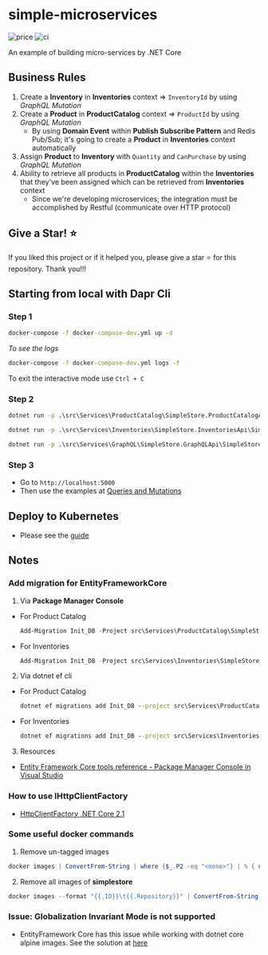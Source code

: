 # simple-microservices

![price](https://github.com/kimcu-on-thenet/simple-microservices/blob/master/LICENSE)
![ci](https://github.com/kimcu-on-thenet/simple-microservices/workflows/ci-simple-microservices/badge.svg)

An example of building micro-services by .NET Core

## Business Rules

1. Create a **Inventory** in **Inventories** context => `InventoryId` by using _GraphQL Mutation_
2. Create a **Product** in **ProductCatalog** context => `ProductId` by using _GraphQL Mutation_
    - By using **Domain Event** within **Publish Subscribe Pattern** and Redis Pub/Sub; it's going to create a **Product** in **Inventories** context automatically
4. Assign **Product** to **Inventory** with `Quantity` and `CanPurchase` by using _GraphQL Mutation_
5. Ability to retrieve all products in **ProductCatalog** within the **Inventories** that they've been assigned which can be retrieved from **Inventories** context
    - Since we're developing microservices; the integration must be accomplished by Restful (communicate over HTTP protocol)

## Give a Star! :star:

If you liked this project or if it helped you, please give a star :star: for this repository. Thank you!!!

## Starting from local with Dapr Cli

### Step 1

```cmd
docker-compose -f docker-compose-dev.yml up -d
```

_To see the logs_

```cmd
docker-compose -f docker-compose-dev.yml logs -f
```

To exit the interactive mode use `Ctrl + C`

### Step 2

```cmd
dotnet run -p .\src\Services\ProductCatalog\SimpleStore.ProductCatalogApi\SimpleStore.ProductCatalogApi.csproj
```

```cmd
dotnet run -p .\src\Services\Inventories\SimpleStore.InventoriesApi\SimpleStore.InventoriesApi.csproj
```

```cmd
dotnet run -p .\src\Services\GraphQL\SimpleStore.GraphQLApi\SimpleStore.GraphQLApi.csproj
```

### Step 3

- Go to `http://localhost:5000`
- Then use the examples at [Queries and Mutations](QueriesAndMutations.md)


## Deploy to Kubernetes

- Please see the [guide](Helm/README.md)

## Notes

### Add migration for EntityFrameworkCore

1. Via **Package Manager Console**

- For Product Catalog

    ```powershell
    Add-Migration Init_DB -Project src\Services\ProductCatalog\SimpleStore.ProductCatalog.Infrastructure.EfCore -StartupProject src\Services\ProductCatalog\SimpleStore.ProductCatalogApi
    ```

- For Inventories

    ```powershell
    Add-Migration Init_DB -Project src\Services\Inventories\SimpleStore.Inventories.Infrastructure.EfCore -StartupProject src\Services\Inventories\SimpleStore.InventoriesApi
    ```

2. Via dotnet ef cli

- For Product Catalog

    ```cmd
    dotnet ef migrations add Init_DB --project src\Services\ProductCatalog\SimpleStore.ProductCatalog.Infrastructure.EfCore --startup-project src\Services\ProductCatalog\SimpleStore.ProductCatalogApi
    ```

- For Inventories

    ```cmd
    dotnet ef migrations add Init_DB --project src\Services\Inventories\SimpleStore.Inventories.Infrastructure.EfCore --startup-project src\Services\Inventories\SimpleStore.InventoriesApi
    ```

3. Resources

- [Entity Framework Core tools reference - Package Manager Console in Visual Studio](https://docs.microsoft.com/en-us/ef/core/miscellaneous/cli/powershell)

### How to use IHttpClientFactory

- [HttpClientFactory .NET Core 2.1](https://danieldonbavand.com/httpclientfactory-net-core-2-1/)

### Some useful docker commands

1. Remove un-tagged images

```powershell
docker images | ConvertFrom-String | where {$_.P2 -eq "<none>"} | % { docker rmi $_.P3 -f}
```

2. Remove all images of **simplestore**

```powershell
docker images --format "{{.ID}}\t{{.Repository}}" | ConvertFrom-String | where { $_.P2 -match 'simplestore-' } | % { docker rmi $_.P1 }
```

### Issue: Globalization Invariant Mode is not supported

- EntityFramework Core has this issue while working with dotnet core alpine images. See the solution at [here](https://github.com/dotnet/efcore/issues/18025)